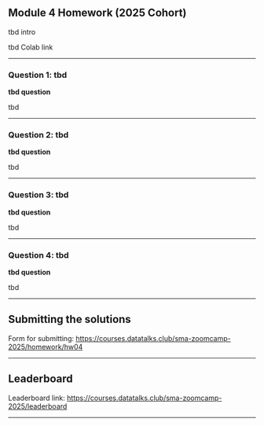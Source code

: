 ## Module 4 Homework (2025 Cohort)

tbd intro

tbd Colab link

---
### Question 1: tbd

**tbd question**

tbd

---
### Question 2:  tbd

**tbd question**

tbd

---
### Question 3: tbd
**tbd question**

tbd

---
### Question 4:  tbd
**tbd question**

tbd

---
## Submitting the solutions

Form for submitting: https://courses.datatalks.club/sma-zoomcamp-2025/homework/hw04

---
## Leaderboard

Leaderboard link: https://courses.datatalks.club/sma-zoomcamp-2025/leaderboard

---